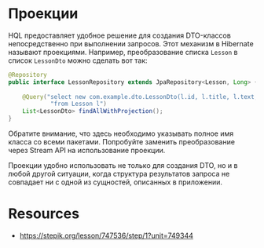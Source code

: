 # Проекции

HQL предоставляет удобное решение для создания DTO-классов непосредственно при выполнении запросов. Этот механизм в Hibernate называют проекциями. Например, преобразование списка `Lesson` в список `LessonDto` можно сделать вот так:

```java
@Repository
public interface LessonRepository extends JpaRepository<Lesson, Long> {
    
    @Query("select new com.example.dto.LessonDto(l.id, l.title, l.text, l.course.id) " +
            "from Lesson l")
    List<LessonDto> findAllWithProjection();
}
```

Обратите внимание, что здесь необходимо указывать полное имя класса со всеми пакетами. Попробуйте заменить преобразование через Stream API на использование проекции.

Проекции удобно использовать не только для создания DTO, но и в любой другой ситуации, когда структура результатов запроса не совпадает ни с одной из сущностей, описанных в приложении.


# Resources
- https://stepik.org/lesson/747536/step/1?unit=749344